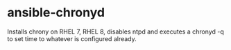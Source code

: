 # ansible-chronyd
Installs chrony on RHEL 7, RHEL 8, disables ntpd and executes a chronyd -q to set time to whatever is configured already.
